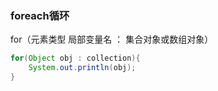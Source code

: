 ### foreach循环



for（元素类型  局部变量名 ： 集合对象或数组对象）

```java
for(Object obj : collection){
    System.out.println(obj);
}
```